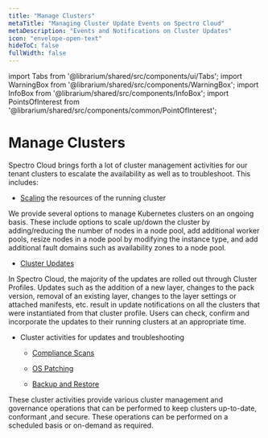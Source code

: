 ```yaml
---
title: "Manage Clusters"
metaTitle: "Managing Cluster Update Events on Spectro Cloud"
metaDescription: "Events and Notifications on Cluster Updates"
icon: "envelope-open-text"
hideToC: false
fullWidth: false
---
```


import Tabs from '@librarium/shared/src/components/ui/Tabs';
import WarningBox from '@librarium/shared/src/components/WarningBox';
import InfoBox from '@librarium/shared/src/components/InfoBox';
import PointsOfInterest from '@librarium/shared/src/components/common/PointOfInterest';



# Manage Clusters

Spectro Cloud brings forth a lot of cluster management activities for our tenant clusters to escalate the availability as well as to troubleshoot. This includes:


* [Scaling](/clusters/cluster-management/scaling) the resources of the running cluster

We provide several options to manage Kubernetes clusters on an ongoing basis. These include options to scale up/down the cluster by adding/reducing the number of nodes in a node pool, add additional worker pools, resize nodes in a node pool by modifying the instance type, and add additional fault domains such as availability zones to a node pool.

* [Cluster Updates](/clusters/cluster-management/cluster-updates)

In Spectro Cloud, the majority of the updates are rolled out through Cluster Profiles. Updates such as the addition of a new layer, changes to the pack version, removal of an existing layer, changes to the layer settings or attached manifests, etc. result in update notifications on all the clusters that were instantiated from that cluster profile.  Users can check, confirm and incorporate the updates to their running clusters at an appropriate time.

* Cluster activities for updates and troubleshooting

	* [Compliance Scans](/clusters/cluster-management/compliance-scan)

 	* [OS Patching](/clusters/cluster-management/os-patching)

 	* [Backup and Restore](/clusters/cluster-management/backup-restore) 

These cluster activities provide various cluster management and governance operations that can be performed to keep clusters up-to-date, conformant ,and secure. These operations can be performed on a scheduled basis or on-demand as required.
	
 	
